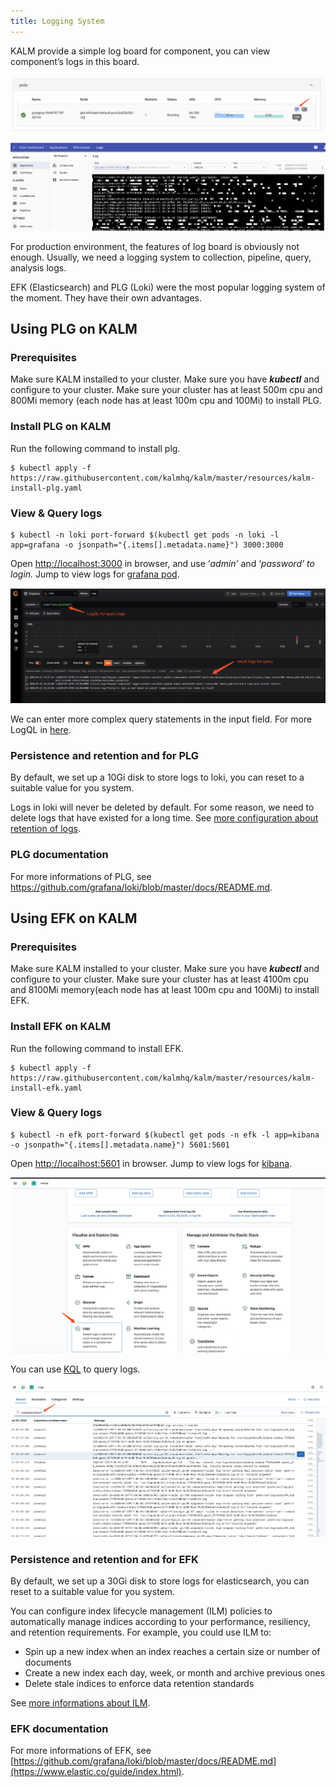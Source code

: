 ```yaml
---
title: Logging System
---
```


KALM provide  a simple log board for component, you can view component’s logs in this board.

![guide-logging-for-kalm1.png](assets/guide-logging-for-kalm1.png)

![guide-logging-for-kalm2.png](assets/guide-logging-for-kalm2.png)

For production environment, the features of log board is obviously not enough. Usually, we need a logging system to collection, pipeline, query, analysis logs.

EFK (Elasticsearch) and PLG (Loki) were the most popular logging system of the moment. They have their own advantages.

## Using PLG on KALM

### Prerequisites

Make sure KALM installed to your cluster.
Make sure you have ***kubectl*** and configure to your cluster.
Make sure your cluster has at least 500m cpu and 800Mi memory (each node has at least 100m cpu and 100Mi) to install PLG.

### Install PLG on KALM

Run the following command to install plg.

```
$ kubectl apply -f https://raw.githubusercontent.com/kalmhq/kalm/master/resources/kalm-install-plg.yaml
```

### View & Query logs

```
$ kubectl -n loki port-forward $(kubectl get pods -n loki -l app=grafana -o jsonpath="{.items[].metadata.name}") 3000:3000

```

Open [http://localhost:3000](http://localhost:3000/login) in browser, and use ‘*admin’* and ‘*password’ to login.*
Jump to view logs for [grafana pod](http://localhost:3000/explore?orgId=1&left=[%22now-1h%22,%22now%22,%22Loki%22,{%22expr%22:%22{job=\%22loki/grafana\%22}%22},{%22mode%22:%22Logs%22},{%22ui%22:[true,true,true,%22none%22]}]).

![guide-logging-for-kalm3.png](assets/guide-logging-for-kalm3.png)

We can enter more complex query statements in the input field. For more LogQL in [here](https://github.com/grafana/loki/blob/v1.5.0/docs/logql.md).

### Persistence and retention and for PLG

By default, we set up a 10Gi disk to store logs to loki, you can reset to a suitable value for you system.

Logs in loki will never be deleted by default. For some reason, we need to delete logs that have existed for a long time. See [more configuration about retention of logs](https://github.com/grafana/loki/blob/master/docs/sources/configuration/_index.md#table_manager_config).

### PLG documentation

For more informations of PLG, see https://github.com/grafana/loki/blob/master/docs/README.md.


## Using EFK on KALM

### Prerequisites

Make sure KALM installed to your cluster.
Make sure you have ***kubectl*** and configure to your cluster.
Make sure your cluster has at least 4100m cpu and 8100Mi memory(each node has at least 100m cpu and 100Mi) to install EFK.

### Install EFK on KALM

Run the following command to install EFK.

```
$ kubectl apply -f https://raw.githubusercontent.com/kalmhq/kalm/master/resources/kalm-install-efk.yaml

```

### View & Query logs

```
$ kubectl -n efk port-forward $(kubectl get pods -n efk -l app=kibana -o jsonpath="{.items[].metadata.name}") 5601:5601

```

Open [http://localhost:5601](http://localhost:5601/) in browser.
Jump to view logs for [kibana](http://localhost:5601/app/logs/stream).

![guide-logging-for-kalm4.png](assets/guide-logging-for-kalm4.png)

You can use [KQL](https://www.elastic.co/guide/en/kibana/master/kuery-query.html) to query logs.

![guide-logging-for-kalm5.png](assets/guide-logging-for-kalm5.png)

### Persistence and retention and for EFK

By default, we set up a 30Gi disk to store logs for elasticsearch, you can reset to a suitable value for you system.

You can configure index lifecycle management (ILM) policies to automatically manage indices according to your performance, resiliency, and retention requirements. For example, you could use ILM to:

* Spin up a new index when an index reaches a certain size or number of documents
* Create a new index each day, week, or month and archive previous ones
* Delete stale indices to enforce data retention standards

 See [more informations about ILM](https://www.elastic.co/guide/en/elasticsearch/reference/7.8//index-lifecycle-management.html).

### EFK documentation

For more informations of EFK, see [https://github.com/grafana/loki/blob/master/docs/README.md](https://www.elastic.co/guide/index.html).

